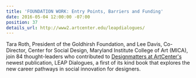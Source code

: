 ```yaml
---
title: 'FOUNDATION WORK: Entry Points, Barriers and Funding'
date: 2016-05-04 12:00:00 -07:00
position: 37
details_url: http://www2.artcenter.edu/leapdialogues/
---
```


Tara Roth, President of the Goldhirsh Foundation, and Lee Davis, Co-Director, Center for Social Design, Maryland Institute College of Art (MICA), join 84 thought-leaders who contributed to <a href="http://www.designmattersatartcenter.org/">Designmatters at ArtCenter's</a> newest publication, LEAP Dialogues, a first of its kind book that explores the new career pathways in social innovation for designers.

